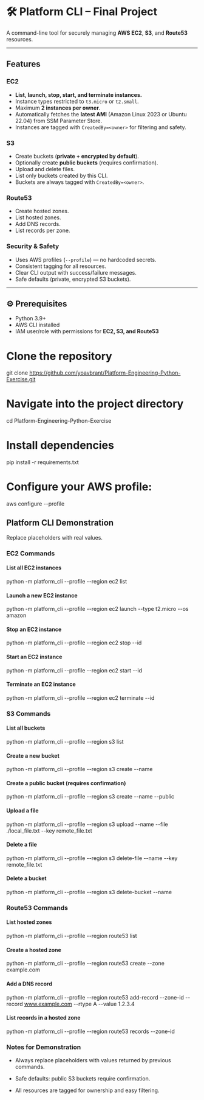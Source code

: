 # 🛠 Platform CLI – Final Project

A command-line tool for securely managing **AWS EC2**, **S3**, and **Route53** resources.

---

## Features

### EC2
- **List, launch, stop, start, and terminate instances.**
- Instance types restricted to `t3.micro` or `t2.small`.
- Maximum **2 instances per owner**.
- Automatically fetches the **latest AMI** (Amazon Linux 2023 or Ubuntu 22.04) from SSM Parameter Store.
- Instances are tagged with `CreatedBy=<owner>` for filtering and safety.

### S3
- Create buckets (**private + encrypted by default**).
- Optionally create **public buckets** (requires confirmation).
- Upload and delete files.
- List only buckets created by this CLI.
- Buckets are always tagged with `CreatedBy=<owner>`.

### Route53
- Create hosted zones.
- List hosted zones.
- Add DNS records.
- List records per zone.

### Security & Safety
- Uses AWS profiles (`--profile`) — no hardcoded secrets.
- Consistent tagging for all resources.
- Clear CLI output with success/failure messages.
- Safe defaults (private, encrypted S3 buckets).

---

## ⚙ Prerequisites

- Python 3.9+
- AWS CLI installed
- IAM user/role with permissions for **EC2, S3, and Route53**

# Clone the repository
git clone https://github.com/yoavbrant/Platform-Engineering-Python-Exercise.git

# Navigate into the project directory
cd Platform-Engineering-Python-Exercise

# Install dependencies
pip install -r requirements.txt

# Configure your AWS profile:
aws configure --profile <profile-name>

## Platform CLI Demonstration
Replace placeholders with real values.

### EC2 Commands

#### List all EC2 instances

python -m platform_cli --profile <profile-name> --region <region-name> ec2 list

#### Launch a new EC2 instance

python -m platform_cli --profile <profile-name> --region <region-name> ec2 launch --type t2.micro --os amazon

#### Stop an EC2 instance

python -m platform_cli --profile <profile-name> --region <region-name> ec2 stop --id <instance-id>

#### Start an EC2 instance

python -m platform_cli --profile <profile-name> --region <region-name> ec2 start --id <instance-id>

#### Terminate an EC2 instance

python -m platform_cli --profile <profile-name> --region <region-name> ec2 terminate --id <instance-id>

### S3 Commands

#### List all buckets

python -m platform_cli --profile <profile-name> --region <region-name> s3 list

#### Create a new bucket

python -m platform_cli --profile <profile-name> --region <region-name> s3 create --name <bucket-name>

#### Create a public bucket (requires confirmation)

python -m platform_cli --profile <profile-name> --region <region-name> s3 create --name <bucket-name> --public

#### Upload a file

python -m platform_cli --profile <profile-name> --region <region-name> s3 upload --name <bucket-name> --file ./local_file.txt --key remote_file.txt

#### Delete a file

python -m platform_cli --profile <profile-name> --region <region-name> s3 delete-file --name <bucket-name> --key remote_file.txt

#### Delete a bucket

python -m platform_cli --profile <profile-name> --region <region-name> s3 delete-bucket --name <bucket-name>

### Route53 Commands

#### List hosted zones

python -m platform_cli --profile <profile-name> --region <region-name> route53 list

#### Create a hosted zone

python -m platform_cli --profile <profile-name> --region <region-name> route53 create --zone example.com

#### Add a DNS record

python -m platform_cli --profile <profile-name> --region <region-name> route53 add-record --zone-id <zone-id> --record www.example.com --rtype A --value 1.2.3.4

#### List records in a hosted zone

python -m platform_cli --profile <profile-name> --region <region-name> route53 records --zone-id <zone-id>

### Notes for Demonstration

- Always replace placeholders with values returned by previous commands.

- Safe defaults: public S3 buckets require confirmation.

- All resources are tagged for ownership and easy filtering.
